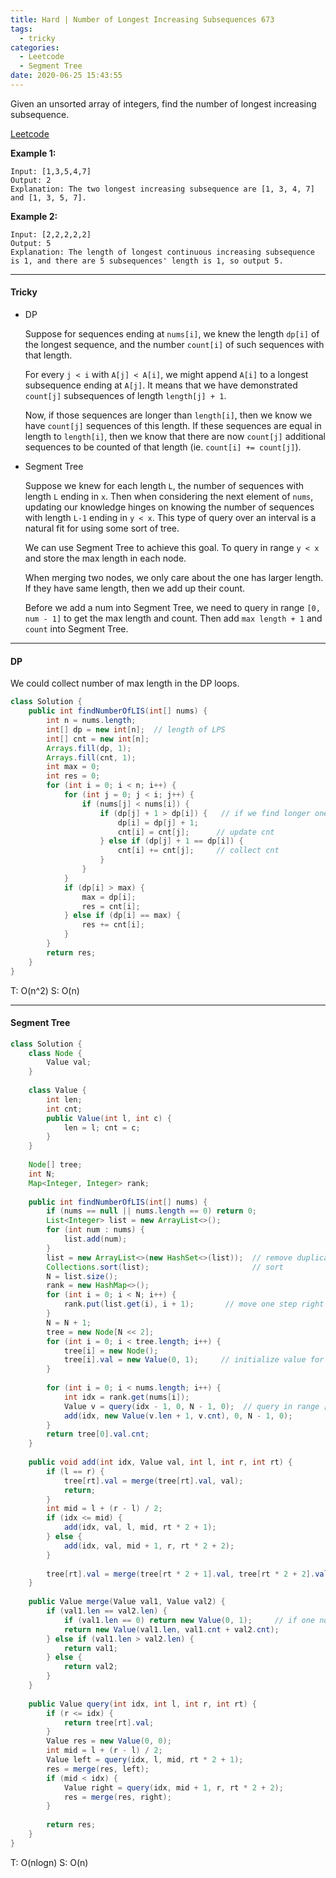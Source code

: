 ```yaml
---
title: Hard | Number of Longest Increasing Subsequences 673
tags:
  - tricky
categories:
  - Leetcode
  - Segment Tree
date: 2020-06-25 15:43:55
---
```


Given an unsorted array of integers, find the number of longest increasing subsequence.

[Leetcode](https://leetcode.com/problems/number-of-longest-increasing-subsequence/)

<!--more-->

**Example 1:**

```
Input: [1,3,5,4,7]
Output: 2
Explanation: The two longest increasing subsequence are [1, 3, 4, 7] and [1, 3, 5, 7].
```

**Example 2:**

```
Input: [2,2,2,2,2]
Output: 5
Explanation: The length of longest continuous increasing subsequence is 1, and there are 5 subsequences' length is 1, so output 5.
```

---

#### Tricky 

* DP

  Suppose for sequences ending at `nums[i]`, we knew the length `dp[i]` of the longest sequence, and the number `count[i]` of such sequences with that length.

  For every `j < i` with `A[j] < A[i]`, we might append `A[i]` to a longest subsequence ending at `A[j]`. It means that we have demonstrated `count[j]` subsequences of length `length[j] + 1`.

  Now, if those sequences are longer than `length[i]`, then we know we have `count[j]` sequences of this length. If these sequences are equal in length to `length[i]`, then we know that there are now `count[j]` additional sequences to be counted of that length (ie. `count[i] += count[j]`).
  
* Segment Tree

  Suppose we knew for each length `L`, the number of sequences with length `L` ending in `x`. Then when considering the next element of `nums`, updating our knowledge hinges on knowing the number of sequences with length `L-1` ending in `y < x`. This type of query over an interval is a natural fit for using some sort of tree.

  We can use Segment Tree to achieve this goal. To query in range `y < x` and store the max length in each node.

  When merging two nodes, we only care about the one has larger length. If they have same length, then we add up their count.

  Before we add a num into Segment Tree, we need to query in range `[0, num - 1]` to get the max length and count. Then add `max length + 1` and `count` into Segment Tree.

---

#### DP 

We could collect number of max length in the DP loops.

```java
class Solution {
    public int findNumberOfLIS(int[] nums) {
        int n = nums.length;
        int[] dp = new int[n];  // length of LPS
        int[] cnt = new int[n];
        Arrays.fill(dp, 1);
        Arrays.fill(cnt, 1);
        int max = 0;
        int res = 0;
        for (int i = 0; i < n; i++) {
            for (int j = 0; j < i; j++) {
                if (nums[j] < nums[i]) {
                    if (dp[j] + 1 > dp[i]) {   // if we find longer one
                        dp[i] = dp[j] + 1;
                        cnt[i] = cnt[j];      // update cnt
                    } else if (dp[j] + 1 == dp[i]) { 
                        cnt[i] += cnt[j];     // collect cnt
                    }
                }
            }
            if (dp[i] > max) {
                max = dp[i];
                res = cnt[i];
            } else if (dp[i] == max) {
                res += cnt[i];
            }
        }
        return res;
    }
}
```

T: O(n^2)			S: O(n)

---

#### Segment Tree 

```java
class Solution {
    class Node {
        Value val;
    }
    
    class Value {
        int len;
        int cnt;
        public Value(int l, int c) {
            len = l; cnt = c;
        }
    }
    
    Node[] tree;
    int N;
    Map<Integer, Integer> rank;
    
    public int findNumberOfLIS(int[] nums) {
        if (nums == null || nums.length == 0) return 0;
        List<Integer> list = new ArrayList<>();
        for (int num : nums) {
            list.add(num);
        }
        list = new ArrayList<>(new HashSet<>(list));  // remove duplicates
        Collections.sort(list);                       // sort
        N = list.size();
        rank = new HashMap<>();
        for (int i = 0; i < N; i++) {
            rank.put(list.get(i), i + 1);       // move one step right
        }
        N = N + 1;
        tree = new Node[N << 2];
        for (int i = 0; i < tree.length; i++) {
            tree[i] = new Node();
            tree[i].val = new Value(0, 1);     // initialize value for query
        }
        
        for (int i = 0; i < nums.length; i++) {
            int idx = rank.get(nums[i]);
            Value v = query(idx - 1, 0, N - 1, 0);  // query in range [0, idx - 1]
            add(idx, new Value(v.len + 1, v.cnt), 0, N - 1, 0);
        }
        return tree[0].val.cnt;
    }
    
    public void add(int idx, Value val, int l, int r, int rt) {
        if (l == r) {
            tree[rt].val = merge(tree[rt].val, val);
            return;
        }
        int mid = l + (r - l) / 2;
        if (idx <= mid) {
            add(idx, val, l, mid, rt * 2 + 1);
        } else {
            add(idx, val, mid + 1, r, rt * 2 + 2);
        }
        
        tree[rt].val = merge(tree[rt * 2 + 1].val, tree[rt * 2 + 2].val);
    }
    
    public Value merge(Value val1, Value val2) {
        if (val1.len == val2.len) {
            if (val1.len == 0) return new Value(0, 1);     // if one node is not used.
            return new Value(val1.len, val1.cnt + val2.cnt);
        } else if (val1.len > val2.len) {
            return val1;
        } else {
            return val2;
        }
    }
    
    public Value query(int idx, int l, int r, int rt) {
        if (r <= idx) {
            return tree[rt].val;
        }
        Value res = new Value(0, 0);
        int mid = l + (r - l) / 2;
        Value left = query(idx, l, mid, rt * 2 + 1);
        res = merge(res, left);
        if (mid < idx) {
            Value right = query(idx, mid + 1, r, rt * 2 + 2);
            res = merge(res, right);
        }
        
        return res;
    }
}
```

T: O(nlogn)			S: O(n)